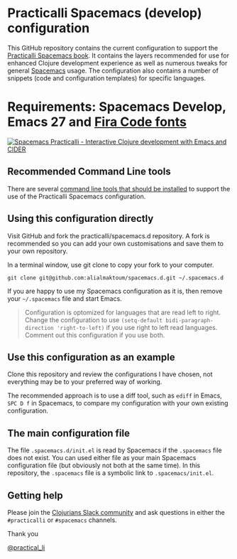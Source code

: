 # Practicalli Spacemacs (develop) configuration
This GitHub repository contains the current configuration to support the [Practicalli Spacemacs book](https://practicalli.github.io/spacemacs).  It contains the layers recommended for use for enhanced Clojure development experience as well as numerous tweaks for general [Spacemacs](https://github.com/syl20bnr/spacemacs/) usage.  The configuration also contains a number of snippets (code and configuration templates) for specific languages.

# Requirements: Spacemacs Develop, Emacs 27 and [Fira Code fonts](https://github.com/tonsky/FiraCode)

[![Spacemacs Practicalli - Interactive Clojure development with Emacs and CIDER](https://github.com/practicalli/spacemacs-content/blob/master/images/practicalli-spacemacs-book-banner.png)](https://practicalli.github.io/spacemacs)

## Recommended Command Line tools
There are several [command line tools that should be installed](https://practicalli.github.io/spacemacs/before-you-start/recommended-command-line-tools.html) to support the use of the Practicalli Spacemacs configuration.


## Using this configuration directly
Visit GitHub and fork the practicalli/spacemacs.d repository.  A fork is recommended so you can add your own customisations and save them to your own repository.

In a terminal window, use git clone to copy your fork to your computer.

```git clone git@github.com:alialmaktoum/spacemacs.d.git ~/.spacemacs.d```

If you are happy to use my Spacemacs configuration as it is, then remove your `~/.spacemacs` file and start Emacs.

> Configuration is optomized for languages that are read left to right.  Change the configuration to use `(setq-default bidi-paragraph-direction 'right-to-left)` if you use right to left read languages.  Comment out this configuration if you use both.

## Use this configuration as an example
Clone this repository and review the configurations I have chosen, not everything may be to your preferred way of working.

The recommended approach is to use a diff tool, such as `ediff` in Emacs, `SPC D f` in Spacemacs, to compare my configuration with your own existing configuration.


## The main configuration file
The file `.spacemacs.d/init.el` is read by Spacemacs if the `.spacemacs` file does not exist.  You can used either file as your main Spacemacs configuration file (but obviously not both at the same time).  In this repository, the `.spacemacs` file is a symbolic link to `.spacemacs/init.el`.


## Getting help
Please join the [Clojurians Slack community](http://clojure.net/) and ask questions in either the `#practicalli` or `#spacemacs` channels.


Thank you

[@practical_li](https://twitter.com/practical_li)
